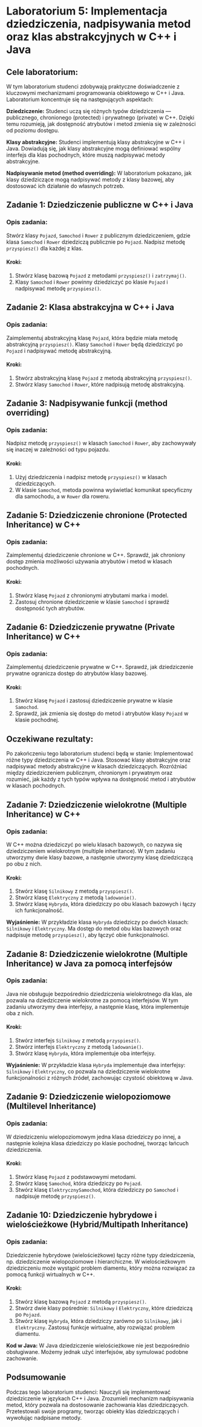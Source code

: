 # **Laboratorium 5: Implementacja dziedziczenia, nadpisywania metod oraz klas abstrakcyjnych w C++ i Java**

## **Cele laboratorium:**
W tym laboratorium studenci zdobywają praktyczne doświadczenie z kluczowymi mechanizmami programowania obiektowego w C++ i Java. 
Laboratorium koncentruje się na następujących aspektach:

**Dziedziczenie:** Studenci uczą się różnych typów dziedziczenia — publicznego, chronionego (protected) i prywatnego (private) w C++. Dzięki temu rozumieją, jak dostępność atrybutów i metod zmienia się w zależności od poziomu dostępu.

**Klasy abstrakcyjne:** Studenci implementują klasy abstrakcyjne w C++ i Java. Dowiadują się, jak klasy abstrakcyjne mogą definiować wspólny interfejs dla klas pochodnych, które muszą nadpisywać metody abstrakcyjne.

**Nadpisywanie metod (method overriding):** W laboratorium pokazano, jak klasy dziedziczące mogą nadpisywać metody z klasy bazowej, aby dostosować ich działanie do własnych potrzeb.

## **Zadanie 1: Dziedziczenie publiczne w C++ i Java**
### **Opis zadania:**
Stwórz klasy `Pojazd`, `Samochod` i `Rower` z publicznym dziedziczeniem, gdzie klasa `Samochod` i `Rower` dziedziczą publicznie po `Pojazd`. Nadpisz metodę `przyspiesz()` dla każdej z klas.

#### **Kroki:**
1. Stwórz klasę bazową `Pojazd` z metodami `przyspiesz()` i `zatrzymaj()`.
2. Klasy `Samochod` i `Rower` powinny dziedziczyć po klasie `Pojazd` i nadpisywać metodę `przyspiesz()`.

## **Zadanie 2: Klasa abstrakcyjna w C++ i Java**
### **Opis zadania:**
Zaimplementuj abstrakcyjną klasę `Pojazd`, która będzie miała metodę abstrakcyjną `przyspiesz()`. Klasy `Samochod` i `Rower` będą dziedziczyć po `Pojazd` i nadpisywać metodę abstrakcyjną.

#### **Kroki:**
1. Stwórz abstrakcyjną klasę `Pojazd` z metodą abstrakcyjną `przyspiesz()`.
2. Stwórz klasy `Samochod` i `Rower`, które nadpisują metodę abstrakcyjną.

## **Zadanie 3: Nadpisywanie funkcji (method overriding)**
### **Opis zadania:**
Nadpisz metodę `przyspiesz()` w klasach `Samochod` i `Rower`, aby zachowywały się inaczej w zależności od typu pojazdu.

#### **Kroki:**
1. Użyj dziedziczenia i nadpisz metodę `przyspiesz()` w klasach dziedziczących.
2. W klasie `Samochod`, metoda powinna wyświetlać komunikat specyficzny dla samochodu, a w `Rower` dla roweru.

## **Zadanie 5: Dziedziczenie chronione (Protected Inheritance) w C++**
### **Opis zadania:**
Zaimplementuj dziedziczenie chronione w C++. Sprawdź, jak chroniony dostęp zmienia możliwości używania atrybutów i metod w klasach pochodnych.

#### **Kroki:**
1. Stwórz klasę `Pojazd` z chronionymi atrybutami marka i model.
2. Zastosuj chronione dziedziczenie w klasie `Samochod` i sprawdź dostępność tych atrybutów.

## **Zadanie 6: Dziedziczenie prywatne (Private Inheritance) w C++**
### **Opis zadania:**
Zaimplementuj dziedziczenie prywatne w C++. Sprawdź, jak dziedziczenie prywatne ogranicza dostęp do atrybutów klasy bazowej.

#### **Kroki:**
1. Stwórz klasę `Pojazd` i zastosuj dziedziczenie prywatne w klasie `Samochod`.
2. Sprawdź, jak zmienia się dostęp do metod i atrybutów klasy `Pojazd` w klasie pochodnej.

## **Oczekiwane rezultaty:**
Po zakończeniu tego laboratorium studenci będą w stanie:
Implementować różne typy dziedziczenia w C++ i Java.
Stosować klasy abstrakcyjne oraz nadpisywać metody abstrakcyjne w klasach dziedziczących.
Rozróżniać między dziedziczeniem publicznym, chronionym i prywatnym oraz rozumieć, jak każdy z tych typów wpływa na dostępność metod i atrybutów w klasach pochodnych.

## **Zadanie 7: Dziedziczenie wielokrotne (Multiple Inheritance) w C++**
### **Opis zadania:**
W C++ można dziedziczyć po wielu klasach bazowych, co nazywa się dziedziczeniem wielokrotnym (multiple inheritance). W tym zadaniu utworzymy dwie klasy bazowe, a następnie utworzymy klasę dziedziczącą po obu z nich.

#### **Kroki:**
1. Stwórz klasę `Silnikowy` z metodą `przyspiesz()`.
2. Stwórz klasę `Elektryczny` z metodą `ladowanie()`.
3. Stwórz klasę `Hybryda`, która dziedziczy po obu klasach bazowych i łączy ich funkcjonalność.
   
**Wyjaśnienie:**
W przykładzie klasa `Hybryda` dziedziczy po dwóch klasach: `Silnikowy` i `Elektryczny`. Ma dostęp do metod obu klas bazowych oraz nadpisuje metodę `przyspiesz()`, aby łączyć obie funkcjonalności.

## **Zadanie 8: Dziedziczenie wielokrotne (Multiple Inheritance) w Java za pomocą interfejsów**
### **Opis zadania:**
Java nie obsługuje bezpośrednio dziedziczenia wielokrotnego dla klas, ale pozwala na dziedziczenie wielokrotne za pomocą interfejsów. W tym zadaniu utworzymy dwa interfejsy, a następnie klasę, która implementuje oba z nich.

#### **Kroki:**
1. Stwórz interfejs `Silnikowy` z metodą `przyspiesz()`.
2. Stwórz interfejs `Elektryczny` z metodą `ladowanie()`.
3. Stwórz klasę `Hybryda`, która implementuje oba interfejsy.

**Wyjaśnienie:**
W przykładzie klasa `Hybryda` implementuje dwa interfejsy: `Silnikowy` i `Elektryczny`, co pozwala na dziedziczenie wielokrotne funkcjonalności z różnych źródeł, zachowując czystość obiektową w Java.

## **Zadanie 9: Dziedziczenie wielopoziomowe (Multilevel Inheritance)**
### **Opis zadania:**
W dziedziczeniu wielopoziomowym jedna klasa dziedziczy po innej, a następnie kolejna klasa dziedziczy po klasie pochodnej, tworząc łańcuch dziedziczenia.

#### **Kroki:**
1. Stwórz klasę `Pojazd` z podstawowymi metodami.
2. Stwórz klasę `Samochod`, która dziedziczy po `Pojazd`.
3. Stwórz klasę `ElektrycznySamochod`, która dziedziczy po `Samochod` i nadpisuje metodę `przyspiesz()`.

## **Zadanie 10: Dziedziczenie hybrydowe i wielościeżkowe (Hybrid/Multipath Inheritance)**
### **Opis zadania:**
Dziedziczenie hybrydowe (wielościeżkowe) łączy różne typy dziedziczenia, np. dziedziczenie wielopoziomowe i hierarchiczne. W wielościeżkowym dziedziczeniu może wystąpić problem diamentu, który można rozwiązać za pomocą funkcji wirtualnych w C++.

#### **Kroki:**
1. Stwórz klasę bazową `Pojazd` z metodą `przyspiesz()`.
2. Stwórz dwie klasy pośrednie: `Silnikowy` i `Elektryczny`, które dziedziczą po `Pojazd`.
3. Stwórz klasę `Hybryda`, która dziedziczy zarówno po `Silnikowy`, jak i `Elektryczny`. Zastosuj funkcje wirtualne, aby rozwiązać problem diamentu.

**Kod w Java:**
W Java dziedziczenie wielościeżkowe nie jest bezpośrednio obsługiwane. Możemy jednak użyć interfejsów, aby symulować podobne zachowanie.

## **Podsumowanie**
Podczas tego laboratorium studenci:
Nauczyli się implementować dziedziczenie w językach C++ i Java.
Zrozumieli mechanizm nadpisywania metod, który pozwala na dostosowanie zachowania klas dziedziczących.
Przetestowali swoje programy, tworząc obiekty klas dziedziczących i wywołując nadpisane metody.
